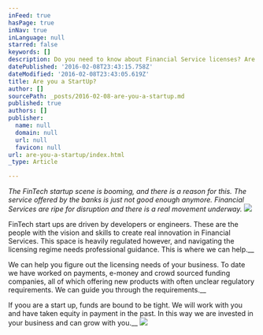 ```yaml
---
inFeed: true
hasPage: true
inNav: true
inLanguage: null
starred: false
keywords: []
description: Do you need to know about Financial Service licenses? Are funds tight? We can help...
datePublished: '2016-02-08T23:43:15.758Z'
dateModified: '2016-02-08T23:43:05.619Z'
title: Are you a StartUp?
author: []
sourcePath: _posts/2016-02-08-are-you-a-startup.md
published: true
authors: []
publisher:
  name: null
  domain: null
  url: null
  favicon: null
url: are-you-a-startup/index.html
_type: Article

---
```

_The FinTech startup scene is booming, and there is 
a reason for this. The service offered by the banks is just not good enough 
anymore. Financial Services are ripe for disruption and there is a real movement 
underway._
![](https://the-grid-user-content.s3-us-west-2.amazonaws.com/75a476ba-c2c3-4e22-aa89-b24043e2f1e8.jpg)

FinTech start ups are driven by developers or engineers. These 
are the people with the vision and skills to create real innovation in Financial 
Services. This space is heavily regulated however, and navigating the licensing 
regime needs professional guidance. This is where we can help.__

We can help you 
figure out the licensing needs of your business. To date we have worked on 
payments, e-money and crowd sourced funding companies, all of which 
offering new products with often unclear regulatory requirements. We can guide 
you through the requirements.__

If yoou are a start up, funds are bound to 
be tight. We will work with you and have taken equity in payment in the past. In 
this way we are invested in your business and can grow with you.__
![](https://the-grid-user-content.s3-us-west-2.amazonaws.com/8841048a-8110-4bef-aaba-cf7c682f2e78.png)